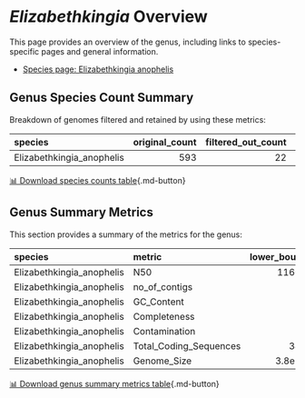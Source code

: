 # *Elizabethkingia* Overview
This page provides an overview of the genus, including links to species-specific pages and general information.

- [Species page: Elizabethkingia anophelis](Elizabethkingia_anophelis/index.md)
## Genus Species Count Summary
Breakdown of genomes filtered and retained by using these metrics:

| species                   |   original_count |   filtered_out_count |   final_count |
|:--------------------------|-----------------:|---------------------:|--------------:|
| Elizabethkingia_anophelis |              593 |                   22 |           571 |


[📊 Download species counts table](species_counts.csv){.md-button}
## Genus Summary Metrics
This section provides a summary of the metrics for the genus:

| species                   | metric                 |   lower_bounds |   upper_bounds |
|:--------------------------|:-----------------------|---------------:|---------------:|
| Elizabethkingia_anophelis | N50                    |   116000       |      nan       |
| Elizabethkingia_anophelis | no_of_contigs          |      nan       |      110       |
| Elizabethkingia_anophelis | GC_Content             |       35       |       36       |
| Elizabethkingia_anophelis | Completeness           |       95       |      nan       |
| Elizabethkingia_anophelis | Contamination          |      nan       |        6       |
| Elizabethkingia_anophelis | Total_Coding_Sequences |     3400       |     4200       |
| Elizabethkingia_anophelis | Genome_Size            |        3.8e+06 |        4.4e+06 |


[📊 Download genus summary metrics table](genus_summary_metrics.csv){.md-button}
